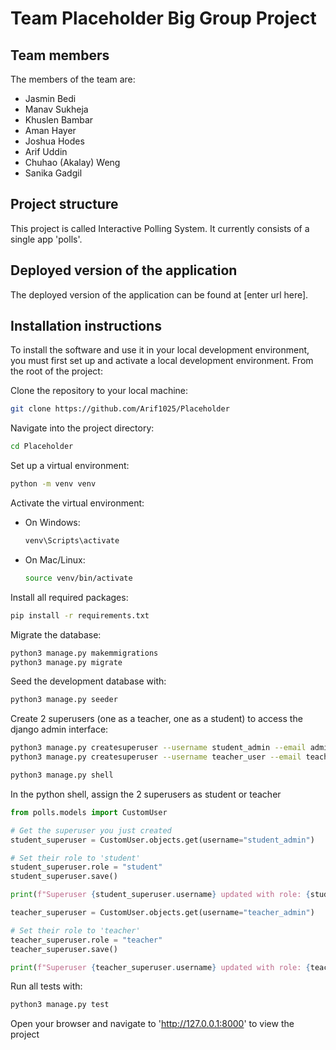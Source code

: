 # Team Placeholder Big Group Project

## Team members
The members of the team are:
 - Jasmin Bedi
 - Manav Sukheja
 - Khuslen Bambar
 - Aman Hayer
 - Joshua Hodes
 - Arif Uddin
 - Chuhao (Akalay) Weng
 - Sanika Gadgil


## Project structure
This project is called Interactive Polling System. It currently consists of a single app 'polls'.

## Deployed version of the application
The deployed version of the application can be found at [enter url here].

## Installation instructions
To install the software and use it in your local development environment, you must first set up and activate a local development environment. From the root of the project:

Clone the repository to your local machine:
```bash
git clone https://github.com/Arif1025/Placeholder
```

Navigate into the project directory:
```bash
cd Placeholder
```

Set up a virtual environment:
```bash
python -m venv venv
```

Activate the virtual environment:
- On Windows:
    ```bash
    venv\Scripts\activate
    ```
- On Mac/Linux:
    ```bash
    source venv/bin/activate
    ```


Install all required packages:
```bash
pip install -r requirements.txt
```

Migrate the database:
```bash
python3 manage.py makemmigrations
python3 manage.py migrate
```

Seed the development database with:
```bash
python3 manage.py seeder
```

Create 2 superusers (one as a teacher, one as a student) to access the django admin interface:
```bash
python3 manage.py createsuperuser --username student_admin --email admin@example.com
python3 manage.py createsuperuser --username teacher_user --email teacher@example.com

python3 manage.py shell
```
In the python shell, assign the 2 superusers as student or teacher
```python
from polls.models import CustomUser

# Get the superuser you just created
student_superuser = CustomUser.objects.get(username="student_admin")

# Set their role to 'student'
student_superuser.role = "student"
student_superuser.save()

print(f"Superuser {student_superuser.username} updated with role: {student_superuser.role}")

teacher_superuser = CustomUser.objects.get(username="teacher_admin")

# Set their role to 'teacher'
teacher_superuser.role = "teacher"
teacher_superuser.save()

print(f"Superuser {teacher_superuser.username} updated with role: {teacher_superuser.role}")
```

Run all tests with:
```bash
python3 manage.py test
```

Open your browser and navigate to 'http://127.0.0.1:8000' to view the project
